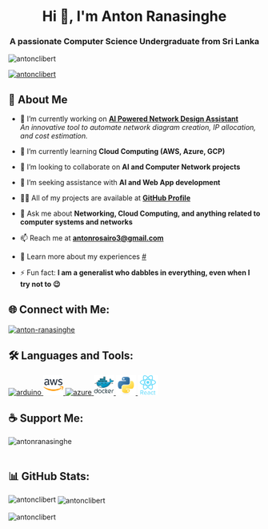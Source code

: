 <h1 align="center">Hi 👋, I'm Anton Ranasinghe</h1>
<h3 align="center">A passionate Computer Science Undergraduate from Sri Lanka</h3>

<p align="left"> 
  <img src="https://komarev.com/ghpvc/?username=antonclibert&label=Profile%20views&color=0e75b6&style=flat" alt="antonclibert" /> 
</p>

<p align="left"> 
  <a href="https://github.com/antonclibert/github-profile-trophy">
    <img src="https://github-profile-trophy.vercel.app/?username=antonclibert&theme=light" alt="antonclibert" />
  </a> 
</p>

## 🚀 About Me

- 🔭 I’m currently working on **[AI Powered Network Design Assistant](https://github.com/antonclibert/ai-powered-net-assitant)**  
  _An innovative tool to automate network diagram creation, IP allocation, and cost estimation._  

- 🌱 I’m currently learning **Cloud Computing (AWS, Azure, GCP)**  
- 👯 I’m looking to collaborate on **AI and Computer Network projects**  
- 🤝 I’m seeking assistance with **AI and Web App development**  
- 👨‍💻 All of my projects are available at **[GitHub Profile](https://github.com/antonclibert/)**  
- 💬 Ask me about **Networking, Cloud Computing, and anything related to computer systems and networks**  
- 📫 Reach me at **antonrosairo3@gmail.com**  
- 📄 Learn more about my experiences [#](#)  
- ⚡ Fun fact: **I am a generalist who dabbles in everything, even when I try not to 😉**  

## 🌐 Connect with Me:

<p align="left">
  <a href="https://linkedin.com/in/anton-ranasinghe" target="blank">
    <img align="center" src="https://raw.githubusercontent.com/rahuldkjain/github-profile-readme-generator/master/src/images/icons/Social/linked-in-alt.svg" alt="anton-ranasinghe" height="30" width="40" />
  </a>
</p>

## 🛠️ Languages and Tools:

<p align="left"> 
  <a href="https://www.arduino.cc/" target="_blank" rel="noreferrer"> 
    <img src="https://cdn.worldvectorlogo.com/logos/arduino-1.svg" alt="arduino" width="40" height="40"/> 
  </a> 
  <a href="https://aws.amazon.com" target="_blank" rel="noreferrer"> 
    <img src="https://raw.githubusercontent.com/devicons/devicon/master/icons/amazonwebservices/amazonwebservices-original-wordmark.svg" alt="aws" width="40" height="40"/> 
  </a> 
  <a href="https://azure.microsoft.com/en-in/" target="_blank" rel="noreferrer"> 
    <img src="https://www.vectorlogo.zone/logos/microsoft_azure/microsoft_azure-icon.svg" alt="azure" width="40" height="40"/> 
  </a> 
  <a href="https://www.docker.com/" target="_blank" rel="noreferrer"> 
    <img src="https://raw.githubusercontent.com/devicons/devicon/master/icons/docker/docker-original-wordmark.svg" alt="docker" width="40" height="40"/> 
  </a> 
  <a href="https://www.python.org" target="_blank" rel="noreferrer"> 
    <img src="https://raw.githubusercontent.com/devicons/devicon/master/icons/python/python-original.svg" alt="python" width="40" height="40"/> 
  </a> 
  <a href="https://reactjs.org/" target="_blank" rel="noreferrer"> 
    <img src="https://raw.githubusercontent.com/devicons/devicon/master/icons/react/react-original-wordmark.svg" alt="react" width="40" height="40"/> 
  </a> 
</p>

## ☕ Support Me:

<p>
  <a href="https://www.buymeacoffee.com/antonranasinghe">
    <img align="left" src="https://cdn.buymeacoffee.com/buttons/v2/default-yellow.png" height="50" width="210" alt="antonranasinghe" />
  </a>
</p>
<br/><br/>

## 📊 GitHub Stats:

<p><img align="left" src="https://github-readme-stats.vercel.app/api/top-langs?username=antonclibert&show_icons=true&locale=en&layout=compact" alt="antonclibert" /></p>

<p>&nbsp;<img align="center" src="https://github-readme-stats.vercel.app/api?username=antonclibert&show_icons=true&locale=en" alt="antonclibert" /></p>

<p><img align="center" src="https://github-readme-streak-stats.herokuapp.com/?user=antonclibert&" alt="antonclibert" /></p>
